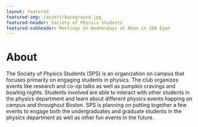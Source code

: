 ```yaml
---
layout: featured
featured-img: /assets/background.jpg
featured-header: Society of Physics Students
featured-subheader: Meetings on Wednesdays at Noon in 206 Egan
---
```

# About

The Society of Physics Students (SPS) is an organization on campus that focuses primarily on engaging students in physics. The club organizes events like research and co-op talks as well as pumpkin cravings and bowling nights. Students involved are able to interact with other students in the physics department and learn about different physics events happing on campus and throughout Boston. SPS is planning on putting together a few events to engage both the undergraduates and graduate students in the physics department as well as other fun events in the future.